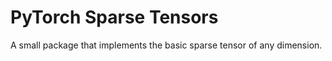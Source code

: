 # PyTorch Sparse Tensors

A small package that implements the basic sparse tensor of any dimension.
